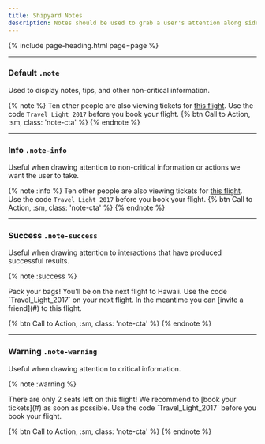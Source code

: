 ```yaml
---
title: Shipyard Notes
description: Notes should be used to grab a user's attention along side of other content.
---
```


{% include page-heading.html page=page %}

---

### Default `.note`
<p class="text-light margin-bottom-sm">Used to display notes, tips, and other non-critical information.</p>

{% note %}
  Ten other people are also viewing tickets for <a href="#">this flight</a>.
  Use the code <code class="code-inline">Travel_Light_2017</code> before you book your flight.
  {% btn Call to Action, :sm, class: 'note-cta' %}
{% endnote %}

---

### Info `.note-info`
<p class="text-light margin-bottom-sm">Useful when drawing attention to non-critical information or actions we want the user to take.</p>

{% note :info %}
  Ten other people are also viewing tickets for <a href="#">this flight</a>.
  Use the code <code class="code-inline">Travel_Light_2017</code> before you book your flight.
  {% btn Call to Action, :sm, class: 'note-cta' %}
{% endnote %}

---

### Success `.note-success`
<p class="text-light margin-bottom-sm">Useful when drawing attention to interactions that have produced successful results.</p>

{% note :success %}
  <p markdown="1">
    Pack your bags! You'll be on the next flight to Hawaii.
    Use the code `Travel_Light_2017` on your next flight. In the meantime you can [invite a friend](#) to this flight.
  </p>
  {% btn Call to Action, :sm, class: 'note-cta' %}
{% endnote %}

---

### Warning `.note-warning`
<p class="text-light margin-bottom-sm">Useful when drawing attention to critical information.</p>

{% note :warning %}
  <p markdown="1">
    There are only 2 seats left on this flight! We recommend to [book your tickets](#) as soon as possible.
    Use the code `Travel_Light_2017` before you book your flight.
  </p>
  {% btn Call to Action, :sm, class: 'note-cta' %}
{% endnote %}
